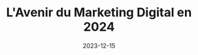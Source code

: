 ---
layout: post.njk
title: L'Avenir du Marketing Digital en 2024
date: 2023-12-15
permalink: "/fr/blog/{{ page.fileSlug }}/"
featuredImage: https://images.unsplash.com/photo-1460925895917-afdab827c52f
excerpt: Explorez les tendances émergentes qui façonneront les stratégies de marketing digital en 2024 et au-delà.
locale: fr
components:
  - type: hero
    title: L'Avenir du Marketing Digital en 2024
    subtitle: Découvrez les tendances qui façonneront l'industrie
    image: https://images.unsplash.com/photo-1460925895917-afdab827c52f
    fullHeight: false
  
  - type: markdown
    content: |
      Le paysage du marketing digital évolue constamment, et 2024 promet d'apporter encore plus de changements passionnants. Voici les tendances clés que nous surveillons :

  - type: imageMarkdown
    imagePosition: left
    image: https://images.unsplash.com/photo-1677442136019-21780ecad995
    imageAlt: Automatisation marketing basée sur l'IA
    content: |
      ## 1. Personnalisation Basée sur l'IA

      L'Intelligence Artificielle révolutionne notre approche de la personnalisation en marketing. De la génération de contenu dynamique à l'analyse prédictive, l'IA aide les marketeurs à créer des expériences plus pertinentes et engageantes pour leurs audiences.

  - type: imageMarkdown
    imagePosition: right
    image: https://images.unsplash.com/photo-1622675363311-3e1904dc1885
    imageAlt: Optimisation de la recherche vocale
    content: |
      ## 2. Optimisation de la Recherche Vocale

      Avec la prévalence croissante des appareils à commande vocale, l'optimisation pour la recherche vocale n'est plus optionnelle. Les marketeurs doivent adapter leurs stratégies SEO pour tenir compte du traitement du langage naturel et des requêtes conversationnelles.

  - type: threeColumns
    columns:
      - content: |
          ### Analyse de Données
          Comprendre le comportement client grâce à l'analyse avancée sera crucial pour le succès.
      - content: |
          ### Commerce Social
          Les achats directs via les plateformes de médias sociaux continueront de croître.
      - content: |
          ### Priorité à la Confidentialité
          Les stratégies marketing doivent s'adapter aux réglementations croissantes sur la confidentialité.

  - type: gallery
    images:
      - url: https://images.unsplash.com/photo-1551288049-bebda4e38f71
        alt: Marketing en Réalité Virtuelle
      - url: https://images.unsplash.com/photo-1552664730-d307ca884978
        alt: Marketing sur les Réseaux Sociaux
      - url: https://images.unsplash.com/photo-1535303311164-664fc9ec6532
        alt: Analyse de Données

  - type: leadMagnet
    title: Obtenez Notre Rapport sur les Tendances Marketing 2024
    description: Téléchargez notre guide complet pour préparer votre stratégie marketing pour l'avenir
    buttonText: Télécharger Maintenant
    image: https://images.unsplash.com/photo-1434626881859-194d67b2b86f
    imageAlt: Couverture du rapport des tendances marketing
categories:
  - Marketing Digital
  - Tendances
tags:
  - IA
  - Marketing
  - Technologie
---